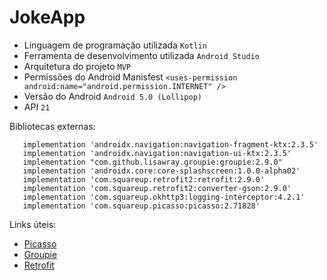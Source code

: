 # JokeApp
 
* Linguagem de programação utilizada ```Kotlin```
* Ferramenta de desenvolvimento utilizada ```Android Studio```
* Arquitetura do projeto ```MVP```
* Permissões do Android Manisfest ```<uses-permission android:name="android.permission.INTERNET" />```
* Versão do Android ```Android 5.0 (Lollipop)```
* API ```21```

 Bibliotecas externas:
 ```
    implementation 'androidx.navigation:navigation-fragment-ktx:2.3.5'
    implementation 'androidx.navigation:navigation-ui-ktx:2.3.5'
    implementation "com.github.lisawray.groupie:groupie:2.9.0"
    implementation 'androidx.core:core-splashscreen:1.0.0-alpha02'
    implementation 'com.squareup.retrofit2:retrofit:2.9.0'
    implementation 'com.squareup.retrofit2:converter-gson:2.9.0'
    implementation 'com.squareup.okhttp3:logging-interceptor:4.2.1'
    implementation 'com.squareup.picasso:picasso:2.71828'
 ```
 
 Links úteis:
 * [Picasso](https://github.com/square/picasso)
 * [Groupie](https://github.com/lisawray/groupie)
 * [Retrofit](https://github.com/square/retrofit)
